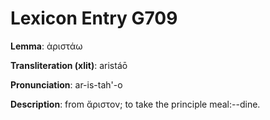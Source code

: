 # Lexicon Entry G709

**Lemma**: ἀριστάω

**Transliteration (xlit)**: aristáō

**Pronunciation**: ar-is-tah'-o

**Description**:
from ἄριστον; to take the principle meal:--dine.
